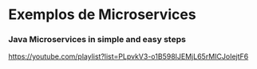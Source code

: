 # Exemplos de Microservices

### Java Microservices in simple and easy steps

https://youtube.com/playlist?list=PLpvkV3-o1B598IJEMjL65rMICJoIejtF6
